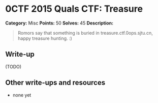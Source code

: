 # 0CTF 2015 Quals CTF: Treasure

**Category:** Misc
**Points:** 50
**Solves:** 45
**Description:** 

> Romors say that something is buried in treasure.ctf.0ops.sjtu.cn, happy treasure hunting. :)

## Write-up

(TODO)

## Other write-ups and resources

* none yet